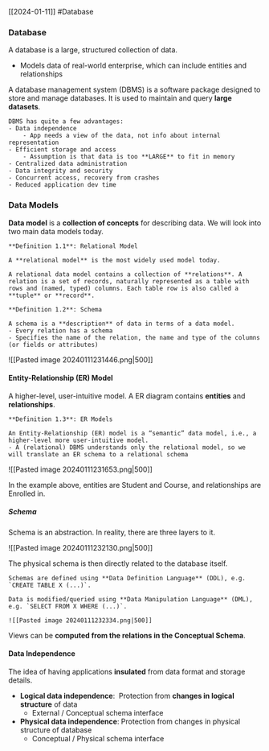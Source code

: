[[2024-01-11]] #Database

### Database
A database is a large, structured collection of data.
- Models data of real-world enterprise, which can include entities and relationships

A database management system (DBMS) is a software package designed to store and manage databases. It is used to maintain and query **large datasets**.

```ad-summary
DBMS has quite a few advantages:
- Data independence
	- App needs a view of the data, not info about internal representation
- Efficient storage and access
	- Assumption is that data is too **LARGE** to fit in memory
- Centralized data administration
- Data integrity and security
- Concurrent access, recovery from crashes
- Reduced application dev time
```

### Data Models
**Data model** is a **collection of concepts** for describing data. We will look into two main data models today.

```ad-important
**Definition 1.1**: Relational Model

A **relational model** is the most widely used model today.

A relational data model contains a collection of **relations**. A relation is a set of records, naturally represented as a table with rows and (named, typed) columns. Each table row is also called a **tuple** or **record**.
```


```ad-important
**Definition 1.2**: Schema 

A schema is a **description** of data in terms of a data model.
- Every relation has a schema
- Specifies the name of the relation, the name and type of the columns (or fields or attributes)
```

![[Pasted image 20240111231446.png|500]]

#### Entity-Relationship (ER) Model
A higher-level, user-intuitive model. A ER diagram contains **entities** and **relationships**.

```ad-important
**Definition 1.3**: ER Models 

An Entity-Relationship (ER) model is a “semantic” data model, i.e., a higher-level more user-intuitive model.
- A (relational) DBMS understands only the relational model, so we will translate an ER schema to a relational schema
```

![[Pasted image 20240111231653.png|500]]

In the example above, entities are Student and Course, and relationships are Enrolled in.

##### Schema
Schema is an abstraction. In reality, there are three layers to it.

![[Pasted image 20240111232130.png|500]]

The physical schema is then directly related to the database itself.

```ad-note
Schemas are defined using **Data Definition Language** (DDL), e.g. `CREATE TABLE X (...)`.

Data is modified/queried using **Data Manipulation Language** (DML), e.g. `SELECT FROM X WHERE (...)`.
```

```ad-example
![[Pasted image 20240111232334.png|500]]
```

Views can be **computed from the relations in the Conceptual Schema**.

#### Data Independence 
The idea of having applications **insulated** from data format and storage details.
- **Logical data independence**:  Protection from **changes in logical structure** of data
	- External / Conceptual schema interface
- **Physical data independence**: Protection from changes in physical structure of database
	- Conceptual / Physical schema interface